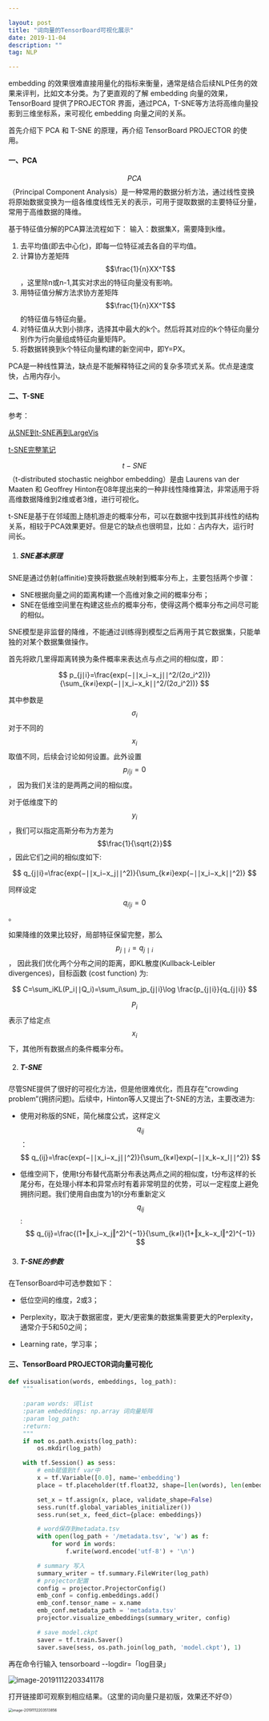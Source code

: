 ```yaml
---

layout: post
title: "词向量的TensorBoard可视化展示"
date: 2019-11-04
description: ""
tag: NLP

---
```


embedding 的效果很难直接用量化的指标来衡量，通常是结合后续NLP任务的效果来评判，比如文本分类。为了更直观的了解 embedding 向量的效果，TensorBoard 提供了PROJECTOR 界面，通过PCA，T-SNE等方法将高维向量投影到三维坐标系，来可视化 embedding 向量之间的关系。

首先介绍下 PCA 和 T-SNE 的原理，再介绍 TensorBoard PROJECTOR 的使用。

#### 一、PCA

$$PCA$$（Principal Component Analysis）是一种常用的数据分析方法，通过线性变换将原始数据变换为一组各维度线性无关的表示，可用于提取数据的主要特征分量，常用于高维数据的降维。

基于特征值分解的PCA算法流程如下：
输入：数据集X，需要降到k维。

1. 去平均值(即去中心化)，即每一位特征减去各自的平均值。
2. 计算协方差矩阵 $$\frac{1}{n}XX^T$$，这里除n或n-1,其实对求出的特征向量没有影响。
3. 用特征值分解方法求协方差矩阵 $$\frac{1}{n}XX^T$$ 的特征值与特征向量。
4. 对特征值从大到小排序，选择其中最大的k个。然后将其对应的k个特征向量分别作为行向量组成特征向量矩阵P。
5.  将数据转换到k个特征向量构建的新空间中，即Y=PX。

PCA是一种线性算法，缺点是不能解释特征之间的复杂多项式关系。优点是速度快，占用内存小。



#### 二、T-SNE

参考：

[从SNE到t-SNE再到LargeVis](http://bindog.github.io/blog/2016/06/04/from-sne-to-tsne-to-largevis/)

[t-SNE完整笔记](http://www.datakit.cn/blog/2017/02/05/t_sne_full.html)

$$t-SNE$$（t-distributed stochastic neighbor embedding）是由 Laurens van der Maaten 和 Geoffrey Hinton在08年提出来的一种非线性降维算法，非常适用于将高维数据降维到2维或者3维，进行可视化。

t-SNE是基于在邻域图上随机游走的概率分布，可以在数据中找到其非线性的结构关系，相较于PCA效果更好。但是它的缺点也很明显，比如：占内存大，运行时间长。

1. ##### SNE基本原理

SNE是通过仿射(affinitie)变换将数据点映射到概率分布上，主要包括两个步骤：

- SNE根据向量之间的距离构建一个高维对象之间的概率分布；
- SNE在低维空间里在构建这些点的概率分布，使得这两个概率分布之间尽可能的相似。

SNE模型是非监督的降维，不能通过训练得到模型之后再用于其它数据集，只能单独的对某个数据集做操作。

首先将欧几里得距离转换为条件概率来表达点与点之间的相似度，即：


$$
p_{j∣i}=\frac{exp(−∣∣x_i−x_j∣∣^2/(2σ_i^2))}{\sum_{k≠i}exp(−∣∣x_i−x_k∣∣^2/(2σ_i^2))}
$$



其中参数是 $$\sigma_i$$ 对于不同的 $$x_i$$ 取值不同，后续会讨论如何设置。此外设置 $$p_{i|i} = 0$$， 因为我们关注的是两两之间的相似度。

对于低维度下的 $$y_i$$，我们可以指定高斯分布为方差为 $$\frac{1}{\sqrt{2}}$$，因此它们之间的相似度如下:


$$
q_{j∣i}=\frac{exp(−∣∣x_i−x_j∣∣^2)}{\sum_{k≠i}exp(−∣∣x_i−x_k∣∣^2)}
$$


同样设定 $$q_{i|i} = 0$$。

如果降维的效果比较好，局部特征保留完整，那么 $$p_{j∣i} = q_{j∣i}$$， 因此我们优化两个分布之间的距离，即KL散度(Kullback-Leibler divergences)，目标函数 (cost function) 为:


$$
C=\sum_iKL(P_i∣∣Q_i)=\sum_i\sum_jp_{j∣i}\log \frac{p_{j∣i}}{q_{j∣i}}
$$

$$P_i$$ 表示了给定点 $$x_i$$ 下，其他所有数据点的条件概率分布。

2. ##### T-SNE

尽管SNE提供了很好的可视化方法，但是他很难优化，而且存在”crowding problem”(拥挤问题)。后续中，Hinton等人又提出了t-SNE的方法，主要改进为:

- 使用对称版的SNE，简化梯度公式，这样定义 $$q_{ij}$$ ：
  $$
  q_{ij}=\frac{exp(−∣∣x_i−x_j∣∣^2)}{\sum_{k≠l}exp(−∣∣x_k−x_l∣∣^2)}
  $$
  

- 低维空间下，使用t分布替代高斯分布表达两点之间的相似度，t分布这样的长尾分布，在处理小样本和异常点时有着非常明显的优势，可以一定程度上避免拥挤问题。我们使用自由度为1的t分布重新定义 $$q_{ij}$$ :
  $$
  q_{ij}=\frac{(1+‖x_i−x_j‖^2)^{−1}}{\sum_{k≠l}(1+‖x_k−x_l‖^2)^{−1}}
  $$



3. ##### T-SNE的参数

在TensorBoard中可选参数如下：

- 低位空间的维度，2或3；

- Perplexity，取决于数据密度，更大/更密集的数据集需要更大的Perplexity，通常介于5和50之间；

- Learning rate，学习率；

  

#### 三、TensorBoard PROJECTOR词向量可视化

```python
def visualisation(words, embeddings, log_path):
    """
    
    :param words: 词list
    :param embeddings: np.array 词向量矩阵
    :param log_path: 
    :return: 
    """
    if not os.path.exists(log_path):
        os.mkdir(log_path)

    with tf.Session() as sess:
        # emb赋值到tf var中
        x = tf.Variable([0.0], name='embedding')
        place = tf.placeholder(tf.float32, shape=[len(words), len(embeddings[0])])

        set_x = tf.assign(x, place, validate_shape=False)
        sess.run(tf.global_variables_initializer())
        sess.run(set_x, feed_dict={place: embeddings})

        # word保存到metadata.tsv
        with open(log_path + '/metadata.tsv', 'w') as f:
            for word in words:
                f.write(word.encode('utf-8') + '\n')

        # summary 写入
        summary_writer = tf.summary.FileWriter(log_path)
        # projector配置
        config = projector.ProjectorConfig()
        emb_conf = config.embeddings.add()
        emb_conf.tensor_name = x.name
        emb_conf.metadata_path = 'metadata.tsv'
        projector.visualize_embeddings(summary_writer, config)

        # save model.ckpt
        saver = tf.train.Saver()
        saver.save(sess, os.path.join(log_path, 'model.ckpt'), 1)
```

再在命令行输入 tensorboard --logdir=「log目录」

![image-20191112203341178](https://github.com/BaiJingting/baijingting.github.io/blob/master/images/posts/image-20191112203341178.png?raw=true)

打开链接即可观察到相应结果。（这里的词向量只是初版，效果还不好😓）

<img src="https://github.com/BaiJingting/baijingting.github.io/blob/master/images/posts/image-20191112203513856.png?raw=true" alt="image-20191112203513856" style="zoom:50%;" />